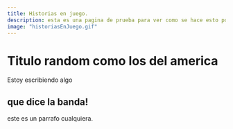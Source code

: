 ```yaml
---
title: Historias en juego.
description: esta es una pagina de prueba para ver como se hace esto porque en realidad no tengo idea de como se hace, igual que en la universidad.
image: "historiasEnJuego.gif"
---
```


# Titulo random como los del america

Estoy escribiendo algo

## que dice la banda!

este es un parrafo cualquiera.

